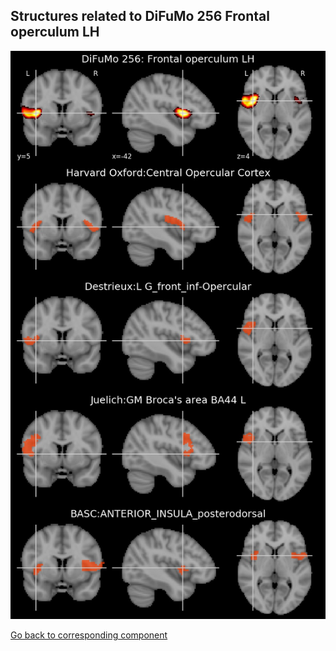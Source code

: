 


## Structures related to DiFuMo 256 Frontal operculum LH

![20](20.jpg "Structures related to DiFuMo 256 Frontal operculum LH")

[Go back to corresponding component](https://parietal-inria.github.io/DiFuMo/256/html/20.html)